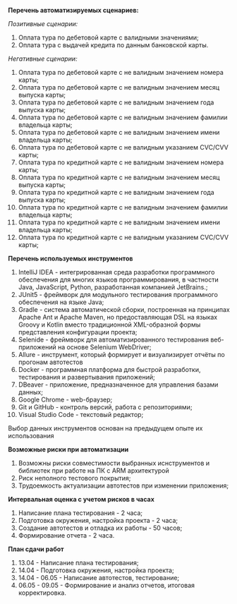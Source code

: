 **Перечень автоматизируемых сценариев:**

_Позитивные сценарии:_

1. Оплата тура по дебетовой карте с валидными значениями;
2. Оплата тура с выдачей кредита по данным банковской карты.

_Негативные сценарии:_

1. Оплата тура по дебетовой карте с не валидным значением номера карты;
2. Оплата тура по дебетовой карте с не валидным значением месяц выпуска карты;
3. Оплата тура по дебетовой карте с не валидным значением года выпуска карты;
4. Оплата тура по дебетовой карте с не валидным значением фамилии владельца карты;
5. Оплата тура по дебетовой карте с не валидным значением имени владельца карты;
6. Оплата тура по дебетовой карте с не валидным указанием CVC/CVV карты;
7. Оплата тура по кредитной карте с не валидным значением номера карты;
8. Оплата тура по кредитной карте с не валидным значением месяц выпуска карты;
9. Оплата тура по кредитной карте с не валидным значением года выпуска карты;
10. Оплата тура по кредитной карте с не валидным значением фамилии владельца карты;
11. Оплата тура по кредитной карте с не валидным значением имени владельца карты;
12. Оплата тура по кредитной карте с не валидным указанием CVC/CVV карты;

**Перечень используемых инструментов**

1. IntelliJ IDEA - интегрированная среда разработки программного обеспечения для многих языков программирования, в частности Java, JavaScript, Python, разработанная компанией JetBrains.;
2. JUnit5 - фреймворк для модульного тестирования программного обеспечения на языке Java;
3. Gradle - система автоматической сборки, построенная на принципах Apache Ant и Apache Maven, но предоставляющая DSL на языках Groovy и Kotlin вместо традиционной XML-образной формы представления конфигурации проекта;
4. Selenide - фреймворк для автоматизированного тестирования веб-приложений на основе Selenium WebDriver;
5. Allure - инструмент, который формирует и визуализирует отчёты по прогонам автотестов
6. Docker - программная платформа для быстрой разработки, тестирования и развертывания приложений;
7. DBeaver - приложение, предназначенное для управления базами данных;
8. Google Chrome - web-браузер;
9. Git и GitHub - контроль версий, работа с репозиториями;
10. Visual Studio Code - текстовый редактор;

Выбор данных инструментов основан на предыдущем опыте их использования

**Возможные риски при автоматизации**
1. Возможны риски совместимости выбранных иснструментов и библиотек при работе на ПК с ARM архитектурой
2. Риск неполного тестового покрытия;
3. Трудоемкость актуализации автотестов при изменении приложения;

**Интервальная оценка с учетом рисков в часах**

1. Написание плана тестирования - 2 часа;
2. Подготовка окружения, настройка проекта - 2 часа;
2. Создание автотестов и отладка их работы - 50 часов;
3. Формирование отчета - 2 часа.

**План сдачи работ**
1. 13.04 - Написание плана тестирования;
2. 14.04 - Подготовка окружения, настройка проекта;
3. 14.04 - 06.05 - Написание автотестов, тестирование;
4. 06.05 - 09.05 - Формирование и анализ отчетов, итоговая корректировка. 